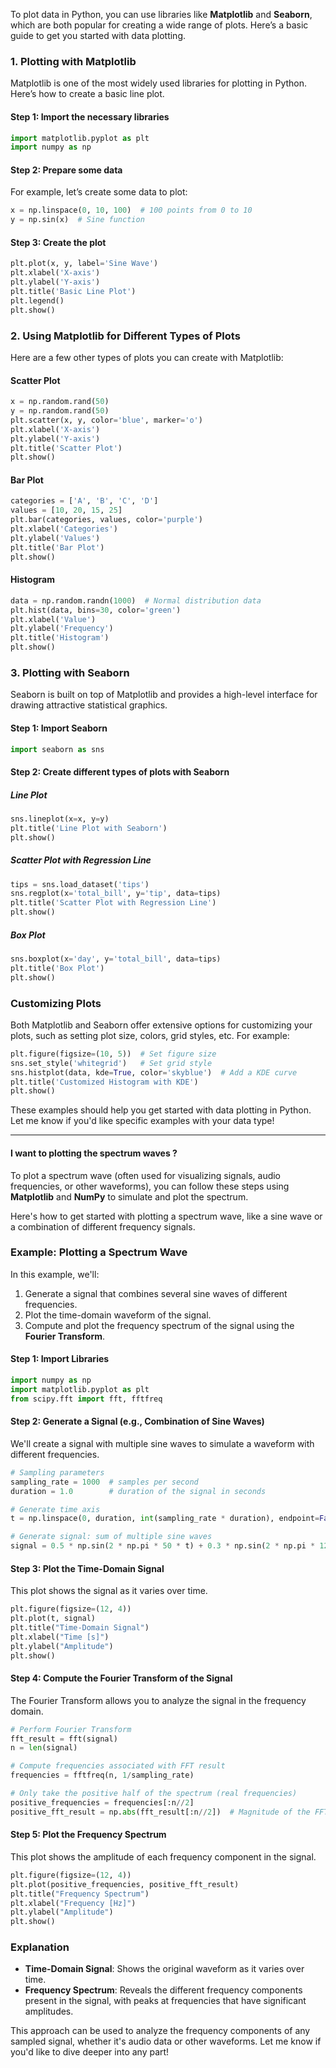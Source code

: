 To plot data in Python, you can use libraries like **Matplotlib** and **Seaborn**, which are both popular for creating a wide range of plots. Here’s a basic guide to get you started with data plotting.

### 1. Plotting with Matplotlib
Matplotlib is one of the most widely used libraries for plotting in Python. Here’s how to create a basic line plot.

#### Step 1: Import the necessary libraries
```python
import matplotlib.pyplot as plt
import numpy as np
```

#### Step 2: Prepare some data
For example, let’s create some data to plot:
```python
x = np.linspace(0, 10, 100)  # 100 points from 0 to 10
y = np.sin(x)  # Sine function
```

#### Step 3: Create the plot
```python
plt.plot(x, y, label='Sine Wave')
plt.xlabel('X-axis')
plt.ylabel('Y-axis')
plt.title('Basic Line Plot')
plt.legend()
plt.show()
```

### 2. Using Matplotlib for Different Types of Plots
Here are a few other types of plots you can create with Matplotlib:

#### Scatter Plot
```python
x = np.random.rand(50)
y = np.random.rand(50)
plt.scatter(x, y, color='blue', marker='o')
plt.xlabel('X-axis')
plt.ylabel('Y-axis')
plt.title('Scatter Plot')
plt.show()
```

#### Bar Plot
```python
categories = ['A', 'B', 'C', 'D']
values = [10, 20, 15, 25]
plt.bar(categories, values, color='purple')
plt.xlabel('Categories')
plt.ylabel('Values')
plt.title('Bar Plot')
plt.show()
```

#### Histogram
```python
data = np.random.randn(1000)  # Normal distribution data
plt.hist(data, bins=30, color='green')
plt.xlabel('Value')
plt.ylabel('Frequency')
plt.title('Histogram')
plt.show()
```

### 3. Plotting with Seaborn
Seaborn is built on top of Matplotlib and provides a high-level interface for drawing attractive statistical graphics.

#### Step 1: Import Seaborn
```python
import seaborn as sns
```

#### Step 2: Create different types of plots with Seaborn

##### Line Plot
```python
sns.lineplot(x=x, y=y)
plt.title('Line Plot with Seaborn')
plt.show()
```

##### Scatter Plot with Regression Line
```python
tips = sns.load_dataset('tips')
sns.regplot(x='total_bill', y='tip', data=tips)
plt.title('Scatter Plot with Regression Line')
plt.show()
```

##### Box Plot
```python
sns.boxplot(x='day', y='total_bill', data=tips)
plt.title('Box Plot')
plt.show()
```

### Customizing Plots
Both Matplotlib and Seaborn offer extensive options for customizing your plots, such as setting plot size, colors, grid styles, etc. For example:

```python
plt.figure(figsize=(10, 5))  # Set figure size
sns.set_style('whitegrid')   # Set grid style
sns.histplot(data, kde=True, color='skyblue')  # Add a KDE curve
plt.title('Customized Histogram with KDE')
plt.show()
```

These examples should help you get started with data plotting in Python. Let me know if you'd like specific examples with your data type!

---------------------------------------------------------------------------------------------------------------------
#### I want to plotting the spectrum waves ?

To plot a spectrum wave (often used for visualizing signals, audio frequencies, or other waveforms), you can follow these steps using **Matplotlib** and **NumPy** to simulate and plot the spectrum.

Here's how to get started with plotting a spectrum wave, like a sine wave or a combination of different frequency signals.

### Example: Plotting a Spectrum Wave

In this example, we'll:
1. Generate a signal that combines several sine waves of different frequencies.
2. Plot the time-domain waveform of the signal.
3. Compute and plot the frequency spectrum of the signal using the **Fourier Transform**.

#### Step 1: Import Libraries
```python
import numpy as np
import matplotlib.pyplot as plt
from scipy.fft import fft, fftfreq
```

#### Step 2: Generate a Signal (e.g., Combination of Sine Waves)
We'll create a signal with multiple sine waves to simulate a waveform with different frequencies.
```python
# Sampling parameters
sampling_rate = 1000  # samples per second
duration = 1.0        # duration of the signal in seconds

# Generate time axis
t = np.linspace(0, duration, int(sampling_rate * duration), endpoint=False)

# Generate signal: sum of multiple sine waves
signal = 0.5 * np.sin(2 * np.pi * 50 * t) + 0.3 * np.sin(2 * np.pi * 120 * t) + 0.2 * np.sin(2 * np.pi * 300 * t)
```

#### Step 3: Plot the Time-Domain Signal
This plot shows the signal as it varies over time.
```python
plt.figure(figsize=(12, 4))
plt.plot(t, signal)
plt.title("Time-Domain Signal")
plt.xlabel("Time [s]")
plt.ylabel("Amplitude")
plt.show()
```

#### Step 4: Compute the Fourier Transform of the Signal
The Fourier Transform allows you to analyze the signal in the frequency domain.
```python
# Perform Fourier Transform
fft_result = fft(signal)
n = len(signal)

# Compute frequencies associated with FFT result
frequencies = fftfreq(n, 1/sampling_rate)

# Only take the positive half of the spectrum (real frequencies)
positive_frequencies = frequencies[:n//2]
positive_fft_result = np.abs(fft_result[:n//2])  # Magnitude of the FFT result
```

#### Step 5: Plot the Frequency Spectrum
This plot shows the amplitude of each frequency component in the signal.
```python
plt.figure(figsize=(12, 4))
plt.plot(positive_frequencies, positive_fft_result)
plt.title("Frequency Spectrum")
plt.xlabel("Frequency [Hz]")
plt.ylabel("Amplitude")
plt.show()
```

### Explanation

- **Time-Domain Signal**: Shows the original waveform as it varies over time.
- **Frequency Spectrum**: Reveals the different frequency components present in the signal, with peaks at frequencies that have significant amplitudes.

This approach can be used to analyze the frequency components of any sampled signal, whether it's audio data or other waveforms. Let me know if you'd like to dive deeper into any part!
